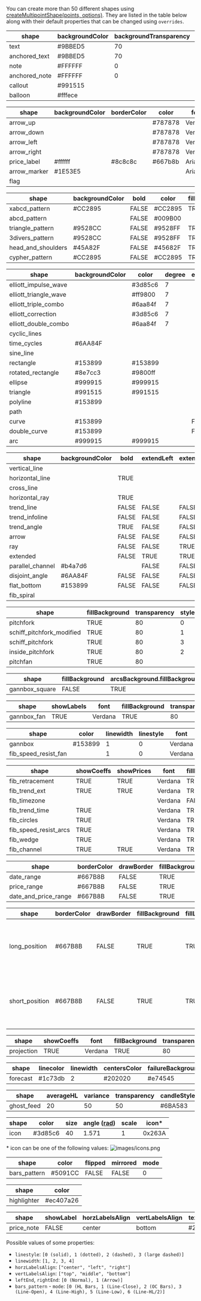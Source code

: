 You can create more than 50 different shapes using [createMultipointShape(points, options)](Chart-Methods#createmultipointshapepoints-options). They are listed in the table below along with their default properties that can be changed using `overrides`.

| shape             | backgroundColor | backgroundTransparency | bold  | borderColor | color   | drawBorder | fillBackground | fixedSize | font    | fontsize | italic | text    | wordWrap | wordWrapWidth | markerColor | textColor | linewidth | transparency | fontWeight |
|-------------------|-----------------|------------------------|-------|-------------|---------|------------|----------------|-----------|---------|----------|--------|---------|----------|---------------|-------------|-----------|-----------|--------------|------------|
| text              | #9BBED5         | 70                     | FALSE | #667B8B     | #667B8B | FALSE      | FALSE          | TRUE      | Verdana | 20       | FALSE  | Text    | FALSE    | 400           |             |           |           |              |            |
| anchored_text     | #9BBED5         | 70                     | FALSE | #667B8B     | #667B8B | FALSE      | FALSE          | TRUE      | Verdana | 20       | FALSE  | Text    | FALSE    | 400           |             |           |           |              |            |
| note              | #FFFFFF         | 0                      | FALSE |             |         |            |                | TRUE      | Arial   | 12       | FALSE  | Text    |          |               | #2E66FF     | #000000   |           |              |            |
| anchored_note     | #FFFFFF         | 0                      | FALSE |             |         |            |                | TRUE      | Arial   | 12       | FALSE  | Text    |          |               | #2E66FF     | #000000   |           |              |            |
| callout           | #991515         |                        | FALSE | #991515     | #FFFFFF |            |                |           | Verdana | 12       | FALSE  | Text    | FALSE    | 400           |             |           | 2         | 50           |            |
| balloon           | #fffece         |                        |       | #8c8c8c     | #667b8b |            |                |           | Arial   | 12       |        | Comment |          |               |             |           |           | 30           | bold       |

| shape       | backgroundColor | borderColor | color   | font    | fontsize | text | transparency | fontWeight | textColor
|-------------|-----------------|-------------|---------|---------|----------|------|--------------|------------|-----------
| arrow_up    |                 |             | #787878 | Verdana | 20       | text |              |            |
| arrow_down  |                 |             | #787878 | Verdana | 20       | text |              |            |
| arrow_left  |                 |             | #787878 | Verdana | 20       | text |              |            |
| arrow_right |                 |             | #787878 | Verdana | 20       | text |              |            |
| price_label | #ffffff         | #8c8c8c     | #667b8b | Arial   | 11       |      | 30           | bold       |
| arrow_marker| #1E53E5         |             |         | Arial   | 16       |      |              | bold       | #1E53E5
| flag        |                 |             |         |         |          |      |              |            |

| shape              | backgroundColor | bold  | color   | fillBackground | font    | fontsize | italic | linewidth | textcolor | transparency |
|--------------------|-----------------|-------|---------|----------------|---------|----------|--------|-----------|-----------|--------------|
| xabcd_pattern      | #CC2895         | FALSE | #CC2895 | TRUE           | Verdana | 12       | FALSE  | 1         | #FFFFFF   | 50           |
| abcd_pattern       |                 | FALSE | #009B00 |                | Verdana | 12       | FALSE  | 2         | #FFFFFF   |              |
| triangle_pattern   | #9528CC         | FALSE | #9528FF | TRUE           | Verdana | 12       | FALSE  | 1         | #FFFFFF   | 50           |
| 3divers_pattern    | #9528CC         | FALSE | #9528FF | TRUE           | Verdana | 12       | FALSE  | 2         | #FFFFFF   | 50           |
| head_and_shoulders | #45A82F         | FALSE | #45682F | TRUE           | Verdana | 12       | FALSE  | 2         | #FFFFFF   | 50           |
| cypher_pattern     | #CC2895         | FALSE | #CC2895 | TRUE           | Verdana | 12       | FALSE  | 1         | #FFFFFF   | 50           |

| shape                 | backgroundColor | color   | degree | extendLeft | extendRight | fillBackground | filled | leftEnd | linecolor | linestyle | linewidth | rightEnd | showWave | transparency | trendline.linecolor |
|-----------------------|-----------------|---------|--------|------------|-------------|----------------|--------|---------|-----------|-----------|-----------|----------|----------|--------------|---------------------|
| elliott_impulse_wave  |                 | #3d85c6 | 7      |            |             |                |        |         |           |           | 1         |          | TRUE     |              |                     |
| elliott_triangle_wave |                 | #ff9800 | 7      |            |             |                |        |         |           |           | 1         |          | TRUE     |              |                     |
| elliott_triple_combo  |                 | #6aa84f | 7      |            |             |                |        |         |           |           | 1         |          | TRUE     |              |                     |
| elliott_correction    |                 | #3d85c6 | 7      |            |             |                |        |         |           |           | 1         |          | TRUE     |              |                     |
| elliott_double_combo  |                 | #6aa84f | 7      |            |             |                |        |         |           |           | 1         |          | TRUE     |              |                     |
| cyclic_lines          |                 |         |        |            |             |                |        |         | #80CCDB   | 0         | 1         |          |          |              | #808080             |
| time_cycles           | #6AA84F         |         |        |            |             | TRUE           |        |         | #159980   | 0         | 1         |          |          | 50           |                     |
| sine_line             |                 |         |        |            |             |                |        |         | #159980   | 0         | 1         |          |          |              |                     |
| rectangle             | #153899         | #153899 |        |            |             | TRUE           |        |         |           |           | 1         |          |          | 50           |                     |
| rotated_rectangle     | #8e7cc3         | #9800ff |        |            |             | TRUE           |        |         |           |           | 1         |          |          | 50           |                     |
| ellipse               | #999915         | #999915 |        |            |             | TRUE           |        |         |           |           | 1         |          |          | 50           |                     |
| triangle              | #991515         | #991515 |        |            |             | TRUE           |        |         |           |           | 1         |          |          | 50           |                     |
| polyline              | #153899         |         |        |            |             | TRUE           | FALSE  |         | #353535   | 0         | 2         |          |          | 50           |                     |
| path                  |                 |         |        |            |             |                |        | 0       | #2962FF   | 0         | 2         | 1        |          |              |                     |
| curve                 | #153899         |         |        | FALSE      | FALSE       | FALSE          |        | 0       | #159980   | 0         | 1         | 0        |          | 50           |                     |
| double_curve          | #153899         |         |        | FALSE      | FALSE       | FALSE          |        | 0       | #159980   | 0         | 1         | 0        |          | 50           |                     |
| arc                   | #999915         | #999915 |        |            |             | TRUE           |        |         |           |           | 1         |          |          | 50           |                     |

| shape            | backgroundColor | bold  | extendLeft | extendRight | fillBackground | font    | fontsize | horzLabelsAlign | italic | leftEnd | linecolor | linestyle | linewidth | rightEnd | showAngle | showBarsRange | showDateTimeRange | showDistance | showLabel | showPrice | showPriceRange | showPrices | text | textcolor | transparency | vertLabelsAlign | showTime | showMidline | midlinecolor | midlinestyle | midlinewidth |
|------------------|-----------------|-------|------------|-------------|----------------|---------|----------|-----------------|--------|---------|-----------|-----------|-----------|----------|-----------|---------------|-------------------|--------------|-----------|-----------|----------------|------------|------|-----------|--------------|-----------------|----------|-------------|--------------|--------------|--------------|
| vertical_line    |                 |       |            |             |                |         |          |                 |        |         | #80CCDB   | 0         | 1         |          |           |               |                   |              |           |           |                |            | Text |           |              |                 | TRUE     |             |              |              |              |
| horizontal_line  |                 | TRUE  |            |             |                | Verdana | 12       | center          | FALSE  |         | #80CCDB   | 0         | 1         |          |           |               |                   |              | FALSE     | TRUE      |                |            | Text | #157760   |              | top             |          |             |              |              |              |
| cross_line       |                 |       |            |             |                |         |          |                 |        |         | #06A0E3   | 0         | 1         |          |           |               |                   |              | FALSE     | TRUE      |                |            |      |           |              |                 |          |             |              |              |              |
| horizontal_ray   |                 | TRUE  |            |             |                | Verdana | 12       | center          | FALSE  |         | #80CCDB   | 0         | 1         |          |           |               |                   |              | FALSE     | TRUE      |                |            | Text | #157760   |              | top             |          |             |              |              |              |
| trend_line       |                 | FALSE | FALSE      | FALSE       |                | Verdana | 12       |                 | FALSE  | 0       | #159980   | 0         | 1         | 0        | FALSE     | FALSE         | FALSE             | FALSE        |           |           | FALSE          |            | Text | #157760   |              |                 |          |             |              |              |              |
| trend_infoline   |                 | FALSE | FALSE      | FALSE       |                | Verdana | 12       |                 | FALSE  | 0       | #159980   | 0         | 1         | 0        | TRUE      | TRUE          | TRUE              | TRUE         |           |           | TRUE           |            | Text | #157760   |              |                 |          |             |              |              |              |
| trend_angle      |                 | TRUE  | FALSE      | FALSE       |                | Verdana | 12       |                 | FALSE  |         | #159980   | 0         | 1         |          |           | FALSE         |                   |              |           |           | FALSE          |            | Text | #157760   |              |                 |          |             |              |              |              |
| arrow            |                 | FALSE | FALSE      | FALSE       |                | Verdana | 12       |                 | FALSE  | 0       | #6F88C6   | 0         | 2         | 1        | FALSE     | FALSE         | FALSE             | FALSE        |           |           | FALSE          |            | Text | #157760   |              |                 |          |             |              |              |              |
| ray              |                 | FALSE | FALSE      | TRUE        |                | Verdana | 12       |                 | FALSE  | 0       | #159980   | 0         | 1         | 0        | FALSE     | FALSE         | FALSE             | FALSE        |           |           | FALSE          |            | Text | #157760   |              |                 |          |             |              |              |              |
| extended         |                 | FALSE | TRUE       | TRUE        |                | Verdana | 12       |                 | FALSE  | 0       | #159980   | 0         | 1         | 0        | FALSE     | FALSE         | FALSE             | FALSE        |           |           | FALSE          |            | Text | #157760   |              |                 |          |             |              |              |              |
| parallel_channel | #b4a7d6         |       | FALSE      | FALSE       | TRUE           |         |          |                 |        |         | #773499   | 0         | 1         |          |           |               |                   |              |           |           |                |            |      |           | 50           |                 |          | FALSE       | #773499      | 2            | 1            |
| disjoint_angle   | #6AA84F         | FALSE | FALSE      | FALSE       | TRUE           | Verdana | 12       |                 | FALSE  | 0       | #129f5c   | 0         | 2         | 0        |           | FALSE         | FALSE             |              |           |           | FALSE          | FALSE      | Text | #129f5c   | 50           |                 |          |             |              |              |              |
| flat_bottom      | #153899         | FALSE | FALSE      | FALSE       | TRUE           | Verdana | 12       |                 | FALSE  | 0       | #4985e7   | 0         | 2         | 0        |           | FALSE         | FALSE             |              |           |           | FALSE          | FALSE      | Text | #4985e7   | 50           |                 |          |             |              |              |              |
| fib_spiral       |                 |       |            |             |                |         |          |                 |        |         | #159980   | 0         | 1         |          |           |               |                   |              |           |           |                |            |      |           |              |                 |          |             |              |              |              |

| shape             | fillBackground | transparency | style | median.visible | median.color | median.linewidth | median.linestyle | level0.visible | level0.color | level0.linewidth | level0.linestyle | level0.coeff | level1.visible | level1.color | level1.linewidth | level1.linestyle | level1.coeff | level2.visible | level2.color | level2.linewidth | level2.linestyle | level2.coeff | level3.visible | level3.color | level3.linewidth | level3.linestyle | level3.coeff | level4.visible | level4.color | level4.linewidth | level4.linestyle | level4.coeff | level5.visible | level5.color | level5.linewidth | level5.linestyle | level5.coeff | level6.visible | level6.color | level6.linewidth | level6.linestyle | level6.coeff | level7.visible | level7.color | level7.linewidth | level7.linestyle | level7.coeff | level8.visible | level8.color | level8.linewidth | level8.linestyle | level8.coeff |
|-------------------|----------------|--------------|-------|----------------|--------------|------------------|------------------|----------------|--------------|------------------|------------------|--------------|----------------|--------------|------------------|------------------|--------------|----------------|--------------|------------------|------------------|--------------|----------------|--------------|------------------|------------------|--------------|----------------|--------------|------------------|------------------|--------------|----------------|--------------|------------------|------------------|--------------|----------------|--------------|------------------|------------------|--------------|----------------|--------------|------------------|------------------|--------------|----------------|--------------|------------------|------------------|--------------|
| pitchfork         | TRUE           | 80           | 0     | TRUE           | #A50000      | 1                | 0                | FALSE          | #A06B00      | 1                | 0                | 0.25         | FALSE          | #699E00      | 1                | 0                | 0.382        | TRUE           | #009B00      | 1                | 0                | 0.5          | FALSE          | #009965      | 1                | 0                | 0.618        | FALSE          | #006599      | 1                | 0                | 0.75         | TRUE           | #000099      | 1                | 0                | 1            | FALSE          | #660099      | 1                | 0                | 1.5          | FALSE          | #990066      | 1                | 0                | 1.75         | FALSE          | #A50000      | 1                | 0                | 2            |
| schiff_pitchfork_modified  | TRUE           | 80           | 1     | TRUE           | #A50000      | 1                | 0                | FALSE          | #A06B00      | 1                | 0                | 0.25         | FALSE          | #699E00      | 1                | 0                | 0.382        | TRUE           | #009B00      | 1                | 0                | 0.5          | FALSE          | #009965      | 1                | 0                | 0.618        | FALSE          | #006599      | 1                | 0                | 0.75         | TRUE           | #000099      | 1                | 0                | 1            | FALSE          | #660099      | 1                | 0                | 1.5          | FALSE          | #990066      | 1                | 0                | 1.75         | FALSE          | #A50000      | 1                | 0                | 2            |
| schiff_pitchfork  | TRUE           | 80           | 3     | TRUE           | #A50000      | 1                | 0                | FALSE          | #A06B00      | 1                | 0                | 0.25         | FALSE          | #699E00      | 1                | 0                | 0.382        | TRUE           | #009B00      | 1                | 0                | 0.5          | FALSE          | #009965      | 1                | 0                | 0.618        | FALSE          | #006599      | 1                | 0                | 0.75         | TRUE           | #000099      | 1                | 0                | 1            | FALSE          | #660099      | 1                | 0                | 1.5          | FALSE          | #990066      | 1                | 0                | 1.75         | FALSE          | #A50000      | 1                | 0                | 2            |
| inside_pitchfork  | TRUE           | 80           | 2     | TRUE           | #A50000      | 1                | 0                | FALSE          | #A06B00      | 1                | 0                | 0.25         | FALSE          | #699E00      | 1                | 0                | 0.382        | TRUE           | #009B00      | 1                | 0                | 0.5          | FALSE          | #009965      | 1                | 0                | 0.618        | FALSE          | #006599      | 1                | 0                | 0.75         | TRUE           | #000099      | 1                | 0                | 1            | FALSE          | #660099      | 1                | 0                | 1.5          | FALSE          | #990066      | 1                | 0                | 1.75         | FALSE          | #A50000      | 1                | 0                | 2            |
| pitchfan          | TRUE           | 80           |       | TRUE           | #A50000      | 1                | 0                | FALSE          | #A06B00      | 1                | 0                | 0.25         | FALSE          | #699E00      | 1                | 0                | 0.382        | TRUE           | #009B00      | 1                | 0                | 0.5          | FALSE          | #009965      | 1                | 0                | 0.618        | FALSE          | #006599      | 1                | 0                | 0.75         | TRUE           | #000099      | 1                | 0                | 1            | FALSE          | #660099      | 1                | 0                | 1.5          | FALSE          | #990066      | 1                | 0                | 1.75         | FALSE          | #A50000      | 1                | 0                | 2            |

| shape          | fillBackground | arcsBackground.fillBackground | arcsBackground.transparency | levels.0.width | levels.0.color | levels.0.visible | levels.1.width | levels.1.color | levels.1.visible | levels.2.width | levels.2.color | levels.2.visible | levels.3.width | levels.3.color | levels.3.visible | levels.4.width | levels.4.color | levels.4.visible | levels.5.width | levels.5.color | levels.5.visible | fanlines.0.width | fanlines.0.color | fanlines.0.visible | fanlines.0.x | fanlines.0.y | fanlines.1.width | fanlines.1.color | fanlines.1.visible | fanlines.1.x | fanlines.1.y | fanlines.2.width | fanlines.2.color | fanlines.2.visible | fanlines.2.x | fanlines.2.y | fanlines.3.width | fanlines.3.color | fanlines.3.visible | fanlines.3.x | fanlines.3.y | fanlines.4.width | fanlines.4.color | fanlines.4.visible | fanlines.4.x | fanlines.4.y | fanlines.5.width | fanlines.5.color | fanlines.5.visible | fanlines.5.x | fanlines.5.y | fanlines.6.width | fanlines.6.color | fanlines.6.visible | fanlines.6.x | fanlines.6.y | fanlines.7.width | fanlines.7.color | fanlines.7.visible | fanlines.7.x | fanlines.7.y | fanlines.8.width | fanlines.8.color | fanlines.8.visible | fanlines.8.x | fanlines.8.y | fanlines.9.width | fanlines.9.color | fanlines.9.visible | fanlines.9.x | fanlines.9.y | fanlines.10.width | fanlines.10.color | fanlines.10.visible | fanlines.10.x | fanlines.10.y | arcs.0.width | arcs.0.color | arcs.0.visible | arcs.0.x | arcs.0.y | arcs.1.width | arcs.1.color | arcs.1.visible | arcs.1.x | arcs.1.y | arcs.2.width | arcs.2.color | arcs.2.visible | arcs.2.x | arcs.2.y | arcs.3.width | arcs.3.color | arcs.3.visible | arcs.3.x | arcs.3.y | arcs.4.width | arcs.4.color | arcs.4.visible | arcs.4.x | arcs.4.y | arcs.5.width | arcs.5.color | arcs.5.visible | arcs.5.x | arcs.5.y | arcs.6.width | arcs.6.color | arcs.6.visible | arcs.6.x | arcs.6.y | arcs.7.width | arcs.7.color | arcs.7.visible | arcs.7.x | arcs.7.y | arcs.8.width | arcs.8.color | arcs.8.visible | arcs.8.x | arcs.8.y | arcs.9.width | arcs.9.color | arcs.9.visible | arcs.9.x | arcs.9.y | arcs.10.width | arcs.10.color | arcs.10.visible | arcs.10.x | arcs.10.y |
|----------------|----------------|-------------------------------|-----------------------------|----------------|----------------|------------------|----------------|----------------|------------------|----------------|----------------|------------------|----------------|----------------|------------------|----------------|----------------|------------------|----------------|----------------|------------------|------------------|------------------|--------------------|--------------|--------------|------------------|------------------|--------------------|--------------|--------------|------------------|------------------|--------------------|--------------|--------------|------------------|------------------|--------------------|--------------|--------------|------------------|------------------|--------------------|--------------|--------------|------------------|------------------|--------------------|--------------|--------------|------------------|------------------|--------------------|--------------|--------------|------------------|------------------|--------------------|--------------|--------------|------------------|------------------|--------------------|--------------|--------------|------------------|------------------|--------------------|--------------|--------------|-------------------|-------------------|---------------------|---------------|---------------|--------------|--------------|----------------|----------|----------|--------------|--------------|----------------|----------|----------|--------------|--------------|----------------|----------|----------|--------------|--------------|----------------|----------|----------|--------------|--------------|----------------|----------|----------|--------------|--------------|----------------|----------|----------|--------------|--------------|----------------|----------|----------|--------------|--------------|----------------|----------|----------|--------------|--------------|----------------|----------|----------|--------------|--------------|----------------|----------|----------|---------------|---------------|-----------------|-----------|-----------|
| gannbox_square | FALSE          | TRUE                          | 50                          | 1              | #808080        | TRUE             | 1              | #A06B00        | TRUE             | 1              | #699E00        | TRUE             | 1              | #009B00        | TRUE             | 1              | #009965        | TRUE             | 1              | #808080        | TRUE             | 1                | #A500FF          | FALSE              | 8            | 1            | 1                | #A50000          | FALSE              | 5            | 1            | 1                | #808080          | FALSE              | 4            | 1            | 1                | #A06B00          | FALSE              | 3            | 1            | 1                | #699E00          | TRUE               | 2            | 1            | 1                | #009B00          | TRUE               | 1            | 1            | 1                | #009965          | TRUE               | 1            | 2            | 1                | #009965          | FALSE              | 1            | 3            | 1                | #000099          | FALSE              | 1            | 4            | 1                | #660099          | FALSE              | 1            | 5            | 1                 | #A500FF           | FALSE               | 1             | 8             | 1            | #A06B00      | TRUE           | 1        | 0        | 1            | #A06B00      | TRUE           | 1        | 1        | 1            | #A06B00      | TRUE           | 1.5      | 0        | 1            | #699E00      | TRUE           | 2        | 0        | 1            | #699E00      | TRUE           | 2        | 1        | 1            | #009B00      | TRUE           | 3        | 0        | 1            | #009B00      | TRUE           | 3        | 1        | 1            | #009965      | TRUE           | 4        | 0        | 1            | #009965      | TRUE           | 4        | 1        | 1            | #000099      | TRUE           | 5        | 0        | 1             | #000099       | TRUE            | 5         | 1         |

| shape       | showLabels | font    | fillBackground | transparency | level1.visible | level1.color | level1.linewidth | level1.linestyle | level1.coeff1 | level1.coeff2 | level2.visible | level2.color | level2.linewidth | level2.linestyle | level2.coeff1 | level2.coeff2 | level3.visible | level3.color | level3.linewidth | level3.linestyle | level3.coeff1 | level3.coeff2 | level4.visible | level4.color | level4.linewidth | level4.linestyle | level4.coeff1 | level4.coeff2 | level5.visible | level5.color | level5.linewidth | level5.linestyle | level5.coeff1 | level5.coeff2 | level6.visible | level6.color | level6.linewidth | level6.linestyle | level6.coeff1 | level6.coeff2 | level7.visible | level7.color | level7.linewidth | level7.linestyle | level7.coeff1 | level7.coeff2 | level8.visible | level8.color | level8.linewidth | level8.linestyle | level8.coeff1 | level8.coeff2 | level9.visible | level9.color | level9.linewidth | level9.linestyle | level9.coeff1 | level9.coeff2 |
|-------------|------------|---------|----------------|--------------|----------------|--------------|------------------|------------------|---------------|---------------|----------------|--------------|------------------|------------------|---------------|---------------|----------------|--------------|------------------|------------------|---------------|---------------|----------------|--------------|------------------|------------------|---------------|---------------|----------------|--------------|------------------|------------------|---------------|---------------|----------------|--------------|------------------|------------------|---------------|---------------|----------------|--------------|------------------|------------------|---------------|---------------|----------------|--------------|------------------|------------------|---------------|---------------|----------------|--------------|------------------|------------------|---------------|---------------|
| gannbox_fan | TRUE       | Verdana | TRUE           | 80           | TRUE           | #A06B00      | 1                | 0                | 1             | 8             | TRUE           | #699E00      | 1                | 0                | 1             | 4             | TRUE           | #009B00      | 1                | 0                | 1             | 3             | TRUE           | #009965      | 1                | 0                | 1             | 2             | TRUE           | #808080      | 1                | 0                | 1             | 1             | TRUE           | #006599      | 1                | 0                | 2             | 1             | TRUE           | #000099      | 1                | 0                | 3             | 1             | TRUE           | #660099      | 1                | 0                | 4             | 1             | TRUE           | #A50000      | 1                | 0                | 8             | 1             |

| shape                | color   | linewidth | linestyle | font    | showTopLabels | showBottomLabels | showLeftLabels | showRightLabels | fillHorzBackground | horzTransparency | fillVertBackground | vertTransparency | hlevel1.color | hlevel1.coeff | hlevel1.visible | hlevel2.color | hlevel2.coeff | hlevel2.visible | hlevel3.color | hlevel3.coeff | hlevel3.visible | hlevel4.color | hlevel4.coeff | hlevel4.visible | hlevel5.color | hlevel5.coeff | hlevel5.visible | hlevel6.color | hlevel6.coeff | hlevel6.visible | hlevel7.color | hlevel7.coeff | hlevel7.visible | vlevel1.color | vlevel1.coeff | vlevel1.visible | vlevel2.color | vlevel2.coeff | vlevel2.visible | vlevel3.color | vlevel3.coeff | vlevel3.visible | vlevel4.color | vlevel4.coeff | vlevel4.visible | vlevel5.color | vlevel5.coeff | vlevel5.visible | vlevel6.color | vlevel6.coeff | vlevel6.visible | vlevel7.color | vlevel7.coeff | vlevel7.visible | fillBackground | transparency | grid.color | grid.linewidth | grid.linestyle | grid.visible |
|----------------------|---------|-----------|-----------|---------|---------------|------------------|----------------|-----------------|--------------------|------------------|--------------------|------------------|---------------|---------------|-----------------|---------------|---------------|-----------------|---------------|---------------|-----------------|---------------|---------------|-----------------|---------------|---------------|-----------------|---------------|---------------|-----------------|---------------|---------------|-----------------|---------------|---------------|-----------------|---------------|---------------|-----------------|---------------|---------------|-----------------|---------------|---------------|-----------------|---------------|---------------|-----------------|---------------|---------------|-----------------|---------------|---------------|-----------------|----------------|--------------|------------|----------------|----------------|--------------|
| gannbox              | #153899 | 1         | 0         | Verdana | TRUE          | TRUE             | TRUE           | TRUE            | TRUE               | 80               | TRUE               | 80               | #808080       | 0             | TRUE            | #A06B00       | 0.25          | TRUE            | #699E00       | 0.382         | TRUE            | #009B00       | 0.5           | TRUE            | #009965       | 0.618         | TRUE            | #006599       | 0.75          | TRUE            | #808080       | 1             | TRUE            | #808080       | 0             | TRUE            | #A06B00       | 0.25          | TRUE            | #699E00       | 0.382         | TRUE            | #009B00       | 0.5           | TRUE            | #009965       | 0.618         | TRUE            | #006599       | 0.75          | TRUE            | #808080       | 1             | TRUE            |                |              |            |                |                |              |
| fib_speed_resist_fan |         | 1         | 0         | Verdana | TRUE          | TRUE             | TRUE           | TRUE            |                    |                  |                    |                  | #808080       | 0             | TRUE            | #A06B00       | 0.25          | TRUE            | #699E00       | 0.382         | TRUE            | #009B00       | 0.5           | TRUE            | #009965       | 0.618         | TRUE            | #006599       | 0.75          | TRUE            | #808080       | 1             | TRUE            | #808080       | 0             | TRUE            | #A06B00       | 0.25          | TRUE            | #699E00       | 0.382         | TRUE            | #009B00       | 0.5           | TRUE            | #009965       | 0.618         | TRUE            | #006599       | 0.75          | TRUE            | #808080       | 1             | TRUE            | TRUE           | 80           | #808080    | 1              | 0              | TRUE         |

| shape                 | showCoeffs | showPrices | font    | fillBackground | transparency | extendLines | horzLabelsAlign | vertLabelsAlign | reverse | coeffsAsPercents | trendline.visible | trendline.color | trendline.linewidth | trendline.linestyle | levelsStyle.linewidth | levelsStyle.linestyle | level1.visible | level1.color | level1.coeff | level2.visible | level2.color | level2.coeff | level3.visible | level3.color | level3.coeff | level4.visible | level4.color | level4.coeff | level5.visible | level5.color | level5.coeff | level6.visible | level6.color | level6.coeff | level7.visible | level7.color | level7.coeff | level8.visible | level8.color | level8.coeff | level9.visible | level9.color | level9.coeff | level10.visible | level10.color | level10.coeff | level11.visible | level11.color | level11.coeff | level12.visible | level12.color | level12.coeff | level13.visible | level13.color | level13.coeff | level16.visible | level16.color | level16.coeff | level14.visible | level14.color | level14.coeff | level15.visible | level15.color | level15.coeff | level17.visible | level17.color | level17.coeff | level18.visible | level18.color | level18.coeff | level19.visible | level19.color | level19.coeff | level20.visible | level20.color | level20.coeff | level21.visible | level21.color | level21.coeff | level22.visible | level22.color | level22.coeff | level23.visible | level23.color | level23.coeff | level24.visible | level24.color | level24.coeff | baselinecolor | linecolor | linewidth | linestyle | showLabels | level1.linewidth | level1.linestyle | level2.linewidth | level2.linestyle | level3.linewidth | level3.linestyle | level4.linewidth | level4.linestyle | level5.linewidth | level5.linestyle | level6.linewidth | level6.linestyle | level7.linewidth | level7.linestyle | level8.linewidth | level8.linestyle | level9.linewidth | level9.linestyle | level10.linewidth | level10.linestyle | level11.linewidth | level11.linestyle | fullCircles | extendLeft | extendRight |
|-----------------------|------------|------------|---------|----------------|--------------|-------------|-----------------|-----------------|---------|------------------|-------------------|-----------------|---------------------|---------------------|-----------------------|-----------------------|----------------|--------------|--------------|----------------|--------------|--------------|----------------|--------------|--------------|----------------|--------------|--------------|----------------|--------------|--------------|----------------|--------------|--------------|----------------|--------------|--------------|----------------|--------------|--------------|----------------|--------------|--------------|-----------------|---------------|---------------|-----------------|---------------|---------------|-----------------|---------------|---------------|-----------------|---------------|---------------|-----------------|---------------|---------------|-----------------|---------------|---------------|-----------------|---------------|---------------|-----------------|---------------|---------------|-----------------|---------------|---------------|-----------------|---------------|---------------|-----------------|---------------|---------------|-----------------|---------------|---------------|-----------------|---------------|---------------|-----------------|---------------|---------------|-----------------|---------------|---------------|---------------|-----------|-----------|-----------|------------|------------------|------------------|------------------|------------------|------------------|------------------|------------------|------------------|------------------|------------------|------------------|------------------|------------------|------------------|------------------|------------------|------------------|------------------|-------------------|-------------------|-------------------|-------------------|-------------|------------|-------------|
| fib_retracement       | TRUE       | TRUE       | Verdana | TRUE           | 80           | FALSE       | left            | middle          | FALSE   | FALSE            | TRUE              | #808080         | 1                   | 2                   | 1                     | 0                     | TRUE           | #808080      | 0            | TRUE           | #CC2828      | 0.236        | TRUE           | #95CC28      | 0.382        | TRUE           | #28CC28      | 0.5          | TRUE           | #28CC95      | 0.618        | TRUE           | #2895CC      | 0.764        | TRUE           | #808080      | 1            | TRUE           | #2828CC      | 1.618        | TRUE           | #CC2828      | 2.618        | TRUE            | #9528CC       | 3.618         | TRUE            | #CC2895       | 4.236         | FALSE           | #95CC28       | 1.272         | FALSE           | #CC2828       | 1.414         | FALSE           | #28CC95       | 2             | FALSE           | #95CC28       | 2.272         | FALSE           | #28CC28       | 2.414         | FALSE           | #2895CC       | 3             | FALSE           | #808080       | 3.272         | FALSE           | #2828CC       | 3.414         | FALSE           | #CC2828       | 4             | FALSE           | #9528CC       | 4.272         | FALSE           | #CC2895       | 4.414         | FALSE           | #95CC28       | 4.618         | FALSE           | #28CC95       | 4.764         |               |           |           |           |            |                  |                  |                  |                  |                  |                  |                  |                  |                  |                  |                  |                  |                  |                  |                  |                  |                  |                  |                   |                   |                   |                   |             |            |             |
| fib_trend_ext         | TRUE       | TRUE       | Verdana | TRUE           | 80           | FALSE       | left            | middle          | FALSE   | FALSE            | TRUE              | #808080         | 1                   | 2                   | 1                     | 0                     | TRUE           | #808080      | 0            | TRUE           | #CC2828      | 0.236        | TRUE           | #95CC28      | 0.382        | TRUE           | #28CC28      | 0.5          | TRUE           | #28CC95      | 0.618        | TRUE           | #2895CC      | 0.764        | TRUE           | #808080      | 1            | TRUE           | #2828CC      | 1.618        | TRUE           | #CC2828      | 2.618        | TRUE            | #9528CC       | 3.618         | TRUE            | #CC2895       | 4.236         | FALSE           | #95CC28       | 1.272         | FALSE           | #CC2828       | 1.414         | FALSE           | #28CC95       | 2             | FALSE           | #95CC28       | 2.272         | FALSE           | #28CC28       | 2.414         | FALSE           | #2895CC       | 3             | FALSE           | #808080       | 3.272         | FALSE           | #2828CC       | 3.414         | FALSE           | #CC2828       | 4             | FALSE           | #9528CC       | 4.272         | FALSE           | #CC2895       | 4.414         | FALSE           | #95CC28       | 4.618         | FALSE           | #28CC95       | 4.764         |               |           |           |           |            |                  |                  |                  |                  |                  |                  |                  |                  |                  |                  |                  |                  |                  |                  |                  |                  |                  |                  |                   |                   |                   |                   |             |            |             |
| fib_timezone          |            |            | Verdana | FALSE          | 80           |             | right           | bottom          |         |                  | TRUE              | #808080         | 1                   | 2                   |                       |                       | TRUE           | #808080      | 0            | TRUE           | #0055DB      | 1            | TRUE           | #0055DB      | 2            | TRUE           | #0055DB      | 3            | TRUE           | #0055DB      | 5            | TRUE           | #0055DB      | 8            | TRUE           | #0055DB      | 13           | TRUE           | #0055DB      | 21           | TRUE           | #0055DB      | 34           | TRUE            | #0055DB       | 55            | TRUE            | #0055DB       | 89            |                 |               |               |                 |               |               |                 |               |               |                 |               |               |                 |               |               |                 |               |               |                 |               |               |                 |               |               |                 |               |               |                 |               |               |                 |               |               |                 |               |               |                 |               |               | #808080       | #0055DB   | 1         | 0         | TRUE       | 1                | 0                | 1                | 0                | 1                | 0                | 1                | 0                | 1                | 0                | 1                | 0                | 1                | 0                | 1                | 0                | 1                | 0                | 1                 | 0                 | 1                 | 0                 |             |            |             |
| fib_trend_time        | TRUE       |            | Verdana | TRUE           | 80           |             | right           | bottom          |         |                  | TRUE              | #808080         | 1                   | 2                   |                       |                       | TRUE           | #808080      | 0            | TRUE           | #CC2828      | 0.382        | FALSE          | #95CC28      | 0.5          | TRUE           | #28CC28      | 0.618        | TRUE           | #28CC95      | 1            | TRUE           | #2895CC      | 1.382        | TRUE           | #808080      | 1.618        | TRUE           | #2828CC      | 2            | TRUE           | #CC2828      | 2.382        | TRUE            | #9528CC       | 2.618         | TRUE            | #CC2895       | 3             |                 |               |               |                 |               |               |                 |               |               |                 |               |               |                 |               |               |                 |               |               |                 |               |               |                 |               |               |                 |               |               |                 |               |               |                 |               |               |                 |               |               |                 |               |               |               |           |           |           |            | 1                | 0                | 1                | 0                | 1                | 0                | 1                | 0                | 1                | 0                | 1                | 0                | 1                | 0                | 1                | 0                | 1                | 0                | 1                 | 0                 | 1                 | 0                 |             |            |             |
| fib_circles           | TRUE       |            | Verdana | TRUE           | 80           |             |                 |                 |         | FALSE            | TRUE              | #808080         | 1                   | 2                   |                       |                       | TRUE           | #CC2828      | 0.236        | TRUE           | #95CC28      | 0.382        | TRUE           | #28CC28      | 0.5          | TRUE           | #28CC95      | 0.618        | TRUE           | #2895CC      | 0.764        | TRUE           | #808080      | 1            | TRUE           | #2828CC      | 1.618        | TRUE           | #CC2828      | 2.618        | TRUE           | #9528CC      | 3.618        | TRUE            | #CC2895       | 4.236         | TRUE            | #CC2895       | 4.618         |                 |               |               |                 |               |               |                 |               |               |                 |               |               |                 |               |               |                 |               |               |                 |               |               |                 |               |               |                 |               |               |                 |               |               |                 |               |               |                 |               |               |                 |               |               |               |           |           |           |            | 1                | 0                | 1                | 0                | 1                | 0                | 1                | 0                | 1                | 0                | 1                | 0                | 1                | 0                | 1                | 0                | 1                | 0                | 1                 | 0                 | 1                 | 0                 |             |            |             |
| fib_speed_resist_arcs | TRUE       |            | Verdana | TRUE           | 80           |             |                 |                 |         |                  | TRUE              | #808080         | 1                   | 2                   |                       |                       | TRUE           | #CC2828      | 0.236        | TRUE           | #95CC28      | 0.382        | TRUE           | #28CC28      | 0.5          | TRUE           | #28CC95      | 0.618        | TRUE           | #2895CC      | 0.764        | TRUE           | #808080      | 1            | TRUE           | #2828CC      | 1.618        | TRUE           | #CC2828      | 2.618        | TRUE           | #9528CC      | 3.618        | TRUE            | #CC2895       | 4.236         | TRUE            | #CC2895       | 4.618         |                 |               |               |                 |               |               |                 |               |               |                 |               |               |                 |               |               |                 |               |               |                 |               |               |                 |               |               |                 |               |               |                 |               |               |                 |               |               |                 |               |               |                 |               |               |               |           |           |           |            | 1                | 0                | 1                | 0                | 1                | 0                | 1                | 0                | 1                | 0                | 1                | 0                | 1                | 0                | 1                | 0                | 1                | 0                | 1                 | 0                 | 1                 | 0                 | FALSE       |            |             |
| fib_wedge             | TRUE       |            | Verdana | TRUE           | 80           |             |                 |                 |         |                  | TRUE              | #808080         | 1                   | 0                   |                       |                       | TRUE           | #CC2828      | 0.236        | TRUE           | #95CC28      | 0.382        | TRUE           | #28CC28      | 0.5          | TRUE           | #28CC95      | 0.618        | TRUE           | #2895CC      | 0.764        | TRUE           | #808080      | 1            | FALSE          | #2828CC      | 1.618        | FALSE          | #CC2828      | 2.618        | FALSE          | #9528CC      | 3.618        | FALSE           | #CC2895       | 4.236         | FALSE           | #CC2895       | 4.618         |                 |               |               |                 |               |               |                 |               |               |                 |               |               |                 |               |               |                 |               |               |                 |               |               |                 |               |               |                 |               |               |                 |               |               |                 |               |               |                 |               |               |                 |               |               |               |           |           |           |            | 1                | 0                | 1                | 0                | 1                | 0                | 1                | 0                | 1                | 0                | 1                | 0                | 1                | 0                | 1                | 0                | 1                | 0                | 1                 | 0                 | 1                 | 0                 |             |            |             |
| fib_channel           | TRUE       | TRUE       | Verdana | TRUE           | 80           |             | left            | middle          |         | FALSE            |                   |                 |                     |                     | 1                     | 0                     | TRUE           | #808080      | 0            | TRUE           | #CC2828      | 0.236        | TRUE           | #95CC28      | 0.382        | TRUE           | #28CC28      | 0.5          | TRUE           | #28CC95      | 0.618        | TRUE           | #2895CC      | 0.764        | TRUE           | #808080      | 1            | TRUE           | #2828CC      | 1.618        | TRUE           | #CC2828      | 2.618        | TRUE            | #9528CC       | 3.618         | TRUE            | #CC2895       | 4.236         | FALSE           | #95CC28       | 1.272         | FALSE           | #CC2828       | 1.414         | FALSE           | #28CC95       | 2             | FALSE           | #95CC28       | 2.272         | FALSE           | #28CC28       | 2.414         | FALSE           | #2895CC       | 3             | FALSE           | #808080       | 3.272         | FALSE           | #2828CC       | 3.414         | FALSE           | #CC2828       | 4             | FALSE           | #9528CC       | 4.272         | FALSE           | #CC2895       | 4.414         | FALSE           | #95CC28       | 4.618         | FALSE           | #28CC95       | 4.764         |               |           |           |           |            |                  |                  |                  |                  |                  |                  |                  |                  |                  |                  |                  |                  |                  |                  |                  |                  |                  |                  |                   |                   |                   |                   |             | FALSE      | FALSE       |

| shape                 | borderColor | drawBorder | fillBackground | fillLabelBackground | font    | fontsize | labelBackgroundColor | linecolor | linewidth | profitBackground | profitBackgroundTransparency | stopBackground | stopBackgroundTransparency | textcolor | backgroundColor | backgroundTransparency |
|-----------------------|-------------|------------|----------------|---------------------|---------|----------|----------------------|-----------|-----------|------------------|------------------------------|----------------|----------------------------|-----------|-----------------|------------------------|
| date_range            | #667B8B     | FALSE      | TRUE           | TRUE                | Verdana | 12       | #000000              | #585858   | 1         |                  |                              |                |                            | #FFFFFF   | #BADAFF         | 60                     |
| price_range           | #667B8B     | FALSE      | TRUE           | TRUE                | Verdana | 12       | #000000              | #585858   | 1         |                  |                              |                |                            | #FFFFFF   | #BADAFF         | 60                     |
| date_and_price_range  | #667B8B     | FALSE      | TRUE           | TRUE                | Verdana | 12       | #000000              | #585858   | 1         |                  |                              |                |                            | #FFFFFF   | #BADAFF         | 60                     |

| shape                 | borderColor | drawBorder | fillBackground | fillLabelBackground | font    | fontsize | labelBackgroundColor | linecolor | linewidth | profitLevel                                               | profitBackground | profitBackgroundTransparency | stopLevel                                                 | stopBackground | stopBackgroundTransparency | textcolor | backgroundColor | backgroundTransparency | risk | accountSize|
|-----------------------|-------------|------------|----------------|---------------------|---------|----------|----------------------|-----------|-----------|-----------------------------------------------------------|------------------|------------------------------|-----------------------------------------------------------|----------------|----------------------------|-----------|-----------------|------------------------|------|------------|
| long_position         | #667B8B     | FALSE      | TRUE           | TRUE                | Verdana | 12       | #585858              | #585858   | 1         | (Visible bars' high price - Visible bars' low price) * 20 | #00A000          | 80                           | (Visible bars' high price - Visible bars' low price) * 20 | #FF0000        | 80                         | white     |                 |                        | 25   | 1000       |
| short_position        | #667B8B     | FALSE      | TRUE           | TRUE                | Verdana | 12       | #585858              | #585858   | 1         | (Visible bars' high price - Visible bars' low price) * 20 | #00A000          | 80                           | (Visible bars' high price - Visible bars' low price) * 20 | #FF0000        | 80                         | white     |                 |                        | 25   | 1000       |

| shape      | showCoeffs | font    | fillBackground | transparency | color1  | color2  | linewidth | trendline.visible | trendline.color | trendline.linestyle | level1.color | level1.visible | level1.linewidth | level1.linestyle | level1.coeff |
|------------|------------|---------|----------------|--------------|---------|---------|-----------|-------------------|-----------------|---------------------|--------------|----------------|------------------|------------------|--------------|
| projection | TRUE       | Verdana | TRUE           | 80           | #008000 | #FF0000 | 1         | TRUE              | #808080         | 0                   | #808080      | TRUE           | 1                | 0                | 1            |

| shape    | linecolor | linewidth | centersColor | failureBackground | failureTextColor | intermediateBackColor | intermediateTextColor | sourceBackColor | sourceStrokeColor | sourceTextColor | successBackground | successTextColor | targetBackColor | targetStrokeColor | targetTextColor | transparency |
|----------|-----------|-----------|--------------|-------------------|------------------|-----------------------|-----------------------|-----------------|-------------------|-----------------|-------------------|------------------|-----------------|-------------------|-----------------|--------------|
| forecast | #1c73db   | 2         | #202020      | #e74545           | #ffffff          | #ead289               | #6d4d22               | #f1f1f1         | #6e6e6e           | #6e6e6e         | #36a02a           | #ffffff          | #0b6fde         | #2fa8ff           | #ffffff         | 10           |

| shape      | averageHL | variance | transparency | candleStyle.upColor | candleStyle.downColor | candleStyle.drawWick | candleStyle.drawBorder | candleStyle.borderColor | candleStyle.borderUpColor | candleStyle.borderDownColor | candleStyle.wickColor |
|------------|-----------|----------|--------------|---------------------|-----------------------|----------------------|------------------------|-------------------------|---------------------------|-----------------------------|-----------------------|
| ghost_feed | 20        | 50       | 50           | #6BA583             | #D75442               | TRUE                 | TRUE                   | #378658                 | #225437                   | #5B1A13                     | #737375               |

| shape      | color   | size | angle ([rad](https://en.wikipedia.org/wiki/Radian)) | scale | icon*   |
|------------|---------|------|-------------|-------|---------|
| icon       | #3d85c6 | 40   | 1.571       | 1     | 0x263A  |

<!-- markdownlint-disable no-inline-html -->

<nowiki />* icon can be one of the following values:
![images/icons.png](images/icons.png)

<!-- markdownlint-enable no-inline-html -->

| shape        | color   | flipped | mirrored | mode |
|--------------|---------|---------|----------|------|
| bars_pattern | #5091CC | FALSE   | FALSE    | 0    |

| shape       | color     |
|-------------|-----------|
| highlighter | #ec407a26 |

| shape      | showLabel  | horzLabelsAlign | vertLabelsAlign | textcolor | fontsize | bold  | italic |
|------------|------------|-----------------|-----------------|-----------|----------|------ |--------|
| price_note | FALSE      | center          | bottom          | #2962FF   | 14       | FALSE | FALSE  |

Possible values of some properties:

* `linestyle`: `[0 (solid), 1 (dotted), 2 (dashed), 3 (large dashed)]`
* `linewidth`: `[1, 2, 3, 4]`
* `horzLabelsAlign`: `["center", "left", "right"]`
* `vertLabelsAlign`: `["top", "middle", "bottom"]`
* `leftEnd`, `rightEnd`: `[0 (Normal), 1 (Arrow)]`
* `bars_pattern` - `mode`: `[0 (HL Bars, 1 (Line-Close), 2 (OC Bars), 3 (Line-Open), 4 (Line-High), 5 (Line-Low), 6 (Line-HL/2)]`
